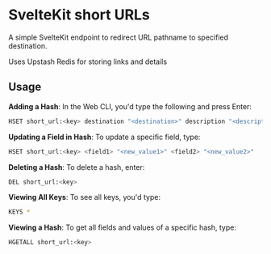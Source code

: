 # SvelteKit short URLs

A simple SvelteKit endpoint to redirect URL pathname to specified
destination.

Uses Upstash Redis for storing links and details

## Usage

**Adding a Hash**: In the Web CLI, you'd type the following and press
Enter:

```bash
HSET short_url:<key> destination "<destination>" description "<description>" visible "true | false"
```

**Updating a Field in Hash**: To update a specific field,
type:

```bash
HSET short_url:<key> <field1> "<new_value1>" <field2> "<new_value2>"
```

**Deleting a Hash**: To delete a hash, enter:

```bash
DEL short_url:<key>
```

**Viewing All Keys**: To see all keys, you'd type:

```bash
KEYS *
```

**Viewing a Hash**: To get all fields and values of a specific hash,
type:

```bash
HGETALL short_url:<key>
```

